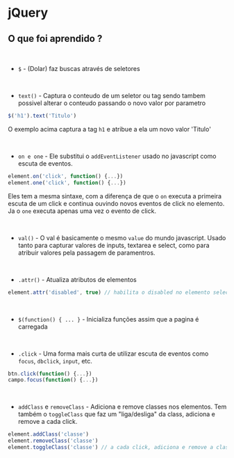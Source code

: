 # jQuery

## O que foi aprendido ?  

<br>

* `$` - (Dolar) faz buscas através de seletores

<br>

* `text()` - Captura o conteudo de um seletor ou tag sendo tambem possivel alterar o conteudo passando o novo valor por parametro
```js
$('h1').text('Titulo')
```
O exemplo acima captura a tag `h1` e atribue a ela um novo valor 'Titulo'

<br>

* `on e one` - Ele substitui o `addEventListener` usado no javascript como escuta de eventos.
```js
element.on('click', function() {...})
element.one('click', function() {...})
```
Eles tem a mesma sintaxe, com a diferença de que o `on` executa a primeira escuta de um click e continua ouvindo novos eventos de click no elemento.  
Ja o `one` executa apenas uma vez o evento de click.  

<br>

* `val()` - O val é basicamente o mesmo `value` do mundo javascript. Usado tanto para capturar valores de inputs, textarea e select, como para atribuir valores pela passagem de paramentros.

<br>

* `.attr()` - Atualiza atributos de elementos
 
```js
element.attr('disabled', true) // habilita o disabled no elemento selecionado
```   
<br>


* `$(function() { ... }` - Inicializa funções assim que a pagina é carregada 

<br>

* `.click` - Uma forma mais curta de utilizar escuta de eventos como `focus`, `dbclick`, `input`, etc. 


```js
btn.click(function() {...})
campo.focus(function() {...})
```

<br>

* `addClass` e `removeClass` - Adiciona e remove classes nos elementos.
Tem também o `toggleClass` que faz um "liga/desliga" da class, adiciona e remove a cada click.
```js
element.addClass('classe')
element.removeClass('classe')
element.toggleClass('classe') // a cada click, adiciona e remove a classe
```

<br>
